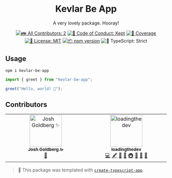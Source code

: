 <h1 align="center">Kevlar Be App</h1>

<p align="center">A very lovely package. Hooray!</p>

<p align="center">
	<!-- prettier-ignore-start -->
	<!-- ALL-CONTRIBUTORS-BADGE:START - Do not remove or modify this section -->
	<a href="#contributors" target="_blank"><img alt="👪 All Contributors: 2" src="https://img.shields.io/badge/%F0%9F%91%AA_all_contributors-2-21bb42.svg" /></a>
<!-- ALL-CONTRIBUTORS-BADGE:END -->
	<!-- prettier-ignore-end -->
	<a href="https://github.com/loadingthedev/kevlar-be-app/blob/main/.github/CODE_OF_CONDUCT.md" target="_blank"><img alt="🤝 Code of Conduct: Kept" src="https://img.shields.io/badge/%F0%9F%A4%9D_code_of_conduct-kept-21bb42" /></a>
	<a href="https://codecov.io/gh/loadingthedev/kevlar-be-app" target="_blank"><img alt="🧪 Coverage" src="https://img.shields.io/codecov/c/github/loadingthedev/kevlar-be-app?label=%F0%9F%A7%AA%20coverage" /></a>
	<a href="https://github.com/loadingthedev/kevlar-be-app/blob/main/LICENSE.md" target="_blank"><img alt="📝 License: MIT" src="https://img.shields.io/badge/%F0%9F%93%9D_license-MIT-21bb42.svg"></a>
	<a href="http://npmjs.com/package/kevlar-be-app"><img alt="📦 npm version" src="https://img.shields.io/npm/v/kevlar-be-app?color=21bb42&label=%F0%9F%93%A6%20npm" /></a>
	<img alt="💪 TypeScript: Strict" src="https://img.shields.io/badge/%F0%9F%92%AA_typescript-strict-21bb42.svg" />
</p>

## Usage

```shell
npm i kevlar-be-app
```

```ts
import { greet } from "kevlar-be-app";

greet("Hello, world! 💖");
```

## Contributors

<!-- spellchecker: disable -->
<!-- ALL-CONTRIBUTORS-LIST:START - Do not remove or modify this section -->
<!-- prettier-ignore-start -->
<!-- markdownlint-disable -->
<table>
  <tbody>
    <tr>
      <td align="center" valign="top" width="14.28%"><a href="http://www.joshuakgoldberg.com/"><img src="https://avatars.githubusercontent.com/u/3335181?v=4?s=100" width="100px;" alt="Josh Goldberg ✨"/><br /><sub><b>Josh Goldberg ✨</b></sub></a><br /><a href="#tool-JoshuaKGoldberg" title="Tools">🔧</a></td>
      <td align="center" valign="top" width="14.28%"><a href="https://github.com/loadingthedev"><img src="https://avatars.githubusercontent.com/u/65451945?v=4?s=100" width="100px;" alt="loadingthedev"/><br /><sub><b>loadingthedev</b></sub></a><br /><a href="https://github.com/loadingthedev/kevlar-be-app/commits?author=loadingthedev" title="Code">💻</a> <a href="#content-loadingthedev" title="Content">🖋</a> <a href="https://github.com/loadingthedev/kevlar-be-app/commits?author=loadingthedev" title="Documentation">📖</a> <a href="#ideas-loadingthedev" title="Ideas, Planning, & Feedback">🤔</a> <a href="#infra-loadingthedev" title="Infrastructure (Hosting, Build-Tools, etc)">🚇</a> <a href="#maintenance-loadingthedev" title="Maintenance">🚧</a> <a href="#projectManagement-loadingthedev" title="Project Management">📆</a> <a href="#tool-loadingthedev" title="Tools">🔧</a></td>
    </tr>
  </tbody>
</table>

<!-- markdownlint-restore -->
<!-- prettier-ignore-end -->

<!-- ALL-CONTRIBUTORS-LIST:END -->
<!-- spellchecker: enable -->

<!-- You can remove this notice if you don't want it 🙂 no worries! -->

> 💙 This package was templated with [`create-typescript-app`](https://github.com/JoshuaKGoldberg/create-typescript-app).
